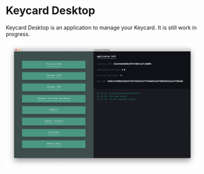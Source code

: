 # Keycard Desktop

Keycard Desktop is an application to manage your Keycard. It is still work in progress.

![alt text](https://github.com/choppu/keycard-desktop/blob/master/img/keycard_sh.png "Keycard Desktop")

